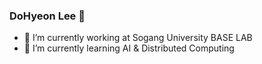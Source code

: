 ### DoHyeon Lee 👋
- 🔭 I’m currently working at Sogang University BASE LAB
- 🌱 I’m currently learning AI & Distributed Computing
